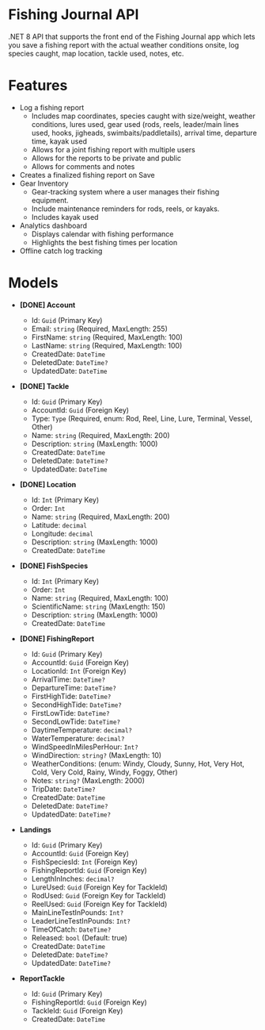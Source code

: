 # Fishing Journal API
.NET 8 API that supports the front end of the Fishing Journal app which lets you save a fishing report with the actual weather conditions onsite, log species caught, map location, tackle used, notes, etc.

# Features
- Log a fishing report 
    - Includes map coordinates, species caught with size/weight, weather conditions, lures used, gear used (rods, reels, leader/main lines used, hooks, jigheads, swimbaits/paddletails), arrival time, departure time, kayak used 
    - Allows for a joint fishing report with multiple users
    - Allows for the reports to be private and public
    - Allows for comments and notes
- Creates a finalized fishing report on Save
- Gear Inventory
    - Gear-tracking system where a user manages their fishing equipment.
    - Include maintenance reminders for rods, reels, or kayaks.
    - Includes kayak used
- Analytics dashboard
    - Displays calendar with fishing performance
    - Highlights the best fishing times per location
- Offline catch log tracking

# Models
- **[DONE] Account**
    - Id: `Guid` (Primary Key)
    - Email: `string` (Required, MaxLength: 255)
    - FirstName: `string` (Required, MaxLength: 100)
    - LastName: `string` (Required, MaxLength: 100)
    - CreatedDate: `DateTime`
    - DeletedDate: `DateTime?`
    - UpdatedDate: `DateTime`

- **[DONE] Tackle**
    - Id: `Guid` (Primary Key)
    - AccountId: `Guid` (Foreign Key)
    - Type: `Type` (Required, enum: Rod, Reel, Line, Lure, Terminal, Vessel, Other)
    - Name: `string` (Required, MaxLength: 200)
    - Description: `string` (MaxLength: 1000)
    - CreatedDate: `DateTime`
    - DeletedDate: `DateTime?`
    - UpdatedDate: `DateTime`

- **[DONE] Location**
    - Id: `Int` (Primary Key)
    - Order: `Int`
    - Name: `string` (Required, MaxLength: 200)
    - Latitude: `decimal`
    - Longitude: `decimal`
    - Description: `string` (MaxLength: 1000)
    - CreatedDate: `DateTime`

- **[DONE] FishSpecies**
    - Id: `Int` (Primary Key)
    - Order: `Int`
    - Name: `string` (Required, MaxLength: 100)
    - ScientificName: `string` (MaxLength: 150)
    - Description: `string` (MaxLength: 1000)
    - CreatedDate: `DateTime`

- **[DONE] FishingReport**
    - Id: `Guid` (Primary Key)
    - AccountId: `Guid` (Foreign Key)
    - LocationId: `Int` (Foreign Key)
    - ArrivalTime: `DateTime?`
    - DepartureTime: `DateTime?`
    - FirstHighTide: `DateTime?`
    - SecondHighTide: `DateTime?`
    - FirstLowTide: `DateTime?`
    - SecondLowTide: `DateTime?`
    - DaytimeTemperature: `decimal?`
    - WaterTemperature: `decimal?`
    - WindSpeedInMilesPerHour: `Int?`
    - WindDirection: `string?` (MaxLength: 10)
    - WeatherConditions: (enum: Windy, Cloudy, Sunny, Hot, Very Hot, Cold, Very Cold, Rainy, Windy, Foggy, Other)
    - Notes: `string?` (MaxLength: 2000)
    - TripDate: `DateTime?`
    - CreatedDate: `DateTime`
    - DeletedDate: `DateTime?`
    - UpdatedDate: `DateTime?`

- **Landings**
    - Id: `Guid` (Primary Key)
    - AccountId: `Guid` (Foreign Key)
    - FishSpeciesId: `Int` (Foreign Key)
    - FishingReportId: `Guid` (Foreign Key)
    - LengthInInches: `decimal?`
    - LureUsed: `Guid` (Foreign Key for TackleId)
    - RodUsed: `Guid` (Foreign Key for TackleId)
    - ReelUsed: `Guid` (Foreign Key for TackleId)
    - MainLineTestInPounds: `Int?`
    - LeaderLineTestInPounds: `Int?`
    - TimeOfCatch: `DateTime?`
    - Released: `bool` (Default: true)
    - CreatedDate: `DateTime`
    - DeletedDate: `DateTime?`
    - UpdatedDate: `DateTime?`

- **ReportTackle**
    - Id: `Guid` (Primary Key)
    - FishingReportId: `Guid` (Foreign Key)
    - TackleId: `Guid` (Foreign Key)
    - CreatedDate: `DateTime`
